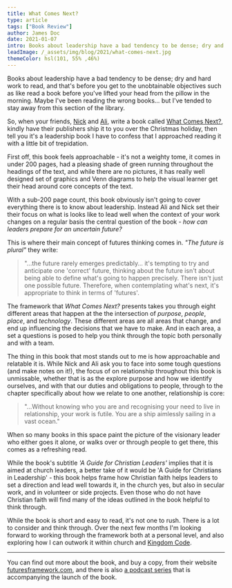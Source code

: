```yaml
---
title: What Comes Next?
type: article
tags: ["Book Review"]
author: James Doc
date: 2021-01-07
intro: Books about leadership have a bad tendency to be dense; dry and hard work to read, I've tended to stay away from this section of the library. So, when your friends write a book, post it to you… then tell you it's a leadership book you approach with a little bit of trepidation.
leadImage: /_assets/img/blog/2021/what-comes-next.jpg
themeColor: hsl(101, 55% ,46%)
---
```


Books about leadership have a bad tendency to be dense; dry and hard work to read, and that's before you get to the unobtainable objectives such as like read a book before you've lifted your head from the pillow in the morning. Maybe I've been reading the wrong books… but I've tended to stay away from this section of the library.

So, when your friends, [Nick](https://twitter.com/skytland) and [Ali](https://twitter.com/adllewellyn), write a book called [What Comes Next?](https://futuresframework.com/book/), kindly have their publishers ship it to you over the Christmas holiday, then tell you it's a leadership book I have to confess that I approached reading it with a little bit of trepidation.

First off, this book feels approachable - it's not a weighty tome, it comes in under 200 pages, had a pleasing shade of green running throughout the headings of the text, and while there are no pictures, it has really well designed set of graphics and Venn diagrams to help the visual learner get their head around core concepts of the text.

With a sub-200 page count, this book obviously isn't going to cover everything there is to know about leadership. Instead Ali and Nick set their their focus on what is looks like to lead well when the context of your work changes on a regular basis the central question of the book - _how can leaders prepare for an uncertain future?_

This is where their main concept of futures thinking comes in. _"The future is plural"_ they write:

> "…the future rarely emerges predictably… it's tempting to try and anticipate one 'correct' future, thinking about the future isn't about being able to define what's going to happen precisely. There isn't just one possible future. Therefore, when contemplating what's next, it's appropriate to think in terms of 'futures'.

The framework that _What Comes Next?_ presents takes you through eight different areas that happen at the the intersection of _purpose_, _people_, _place_, and _technology_. These different areas are all areas that change, and end up influencing the decisions that we have to make. And in each area, a set a questions is posed to help you think through the topic both personally and with a team.

The thing in this book that most stands out to me is how approachable and relatable it is. While Nick and Ali ask you to face into some tough questions (and make notes on it!), the focus of on relationship throughout this book is unmissable, whether that is as the explore purpose and how we identify ourselves, and with that our duties and obligations to people, through to the chapter specifically about how we relate to one another, relationship is core:

> "…Without knowing who you are and recognising your need to live in relationship, your work is futile. You are a ship aimlessly sailing in a vast ocean."

When so many books in this space paint the picture of the visionary leader who either goes it alone, or walks over or through people to get there, this comes as a refreshing read.

While the book's subtitle _'A Guide for Christian Leaders'_ implies that it is aimed at church leaders, a better take of it would be 'A Guide for Christians in Leadership' - this book helps frame how Christian faith helps leaders to set a direction and lead well towards it, in the church yes, but also in secular work, and in volunteer or side projects. Even those who do not have Christian faith will find many of the ideas outlined in the book helpful to think through.

While the book is short and easy to read, it's not one to rush. There is a lot to consider and think through. Over the next few months I'm looking forward to working through the framework both at a personal level, and also exploring how I can outwork it within church and [Kingdom Code](https://kingdomcode.org.uk).

---

You can find out more about the book, and buy a copy, from their website [futuresframework.com](https://futuresframework.com/book/), and there is also [a podcast series](https://futuresframework.com/podcast/) that is accompanying the launch of the book.
